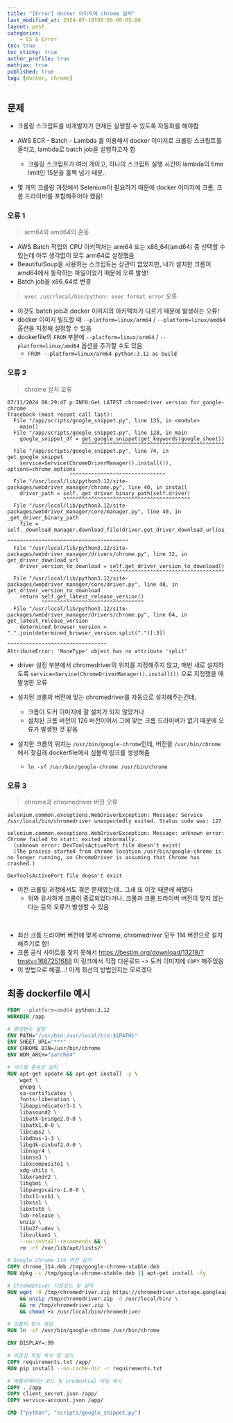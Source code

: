 ```yaml
---
title: "[Error] docker 이미지에 chrome 설치"
last_modified_at: 2024-07-18T08:00:00-05:00
layout: post
categories:
    - CS & Error
toc: true
toc_sticky: true
author_profile: true
mathjax: true
published: true
tag: [docker, chrome]
---
```


## 문제

- 크롤링 스크립트를 비개발자가 언제든 실행할 수 있도록 자동화를 해야함
- AWS ECR - Batch - Lambda 를 이용해서 docker 이미지로 크롤링 스크립트를 올리고, lambda로 batch job을 실행하고자 함 
    - 크롤링 스크립트가 여러 개이고, 하나의 스크립트 실행 시간이 lambda의 time limit인 15분을 훌쩍 넘기 때문..

- 몇 개의 크롤링 과정에서 Selenium이 필요하기 때문에 docker 이미지에 크롬, 크롬 드라이버를 포함해주어야 했음!

### 오류 1

> arm64와 amd64의 혼동

- AWS Batch 작업의 CPU 아키텍처는 arm64 또는 x86_64(amd64) 중 선택할 수 있는데 아무 생각없이 모두 arm64로 설정했음
- BeautifulSoup을 사용하는 스크립트는 상관이 없었지만, 내가 설치한 크롬이 amd64에서 동작하는 파일이었기 때문에 오류 발생!
- Batch job을 x86_64로 변경

> `exec /usr/local/bin/python: exec format error` 오류

- 이것도 batch job과 docker 이미지의 아키텍처가 다르기 때문에 발생하는 오류!
- docker 이미지 빌드할 때 `--platform=linux/arm64` / `--platform=linux/amd64` 옵션을 지정해 설정할 수 있음
- dockerfile의 `FROM` 부분에 `--platform=linux/arm64` / `--platform=linux/amd64` 옵션을 추가할 수도 있음
    - `FROM --platform=linux/arm64 python:3.12 as build`


### 오류 2

> chrome 설치 오류

```
07/11/2024 06:29:47 p:INFO:Get LATEST chromedriver version for google-chrome
Traceback (most recent call last):
  File "/app/scripts/google_snippet.py", line 135, in <module>
    main()
  File "/app/scripts/google_snippet.py", line 128, in main
    google_snippet_df = get_google_snippet(get_keywords(google_sheet))
                        ^^^^^^^^^^^^^^^^^^^^^^^^^^^^^^^^^^^^^^^^^^^^^^
  File "/app/scripts/google_snippet.py", line 74, in get_google_snippet
    service=Service(ChromeDriverManager().install()), options=chrome_options
                    ^^^^^^^^^^^^^^^^^^^^^^^^^^^^^^^
  File "/usr/local/lib/python3.12/site-packages/webdriver_manager/chrome.py", line 40, in install
    driver_path = self._get_driver_binary_path(self.driver)
                  ^^^^^^^^^^^^^^^^^^^^^^^^^^^^^^^^^^^^^^^^^
  File "/usr/local/lib/python3.12/site-packages/webdriver_manager/core/manager.py", line 40, in _get_driver_binary_path
    file = self._download_manager.download_file(driver.get_driver_download_url(os_type))
                                                ^^^^^^^^^^^^^^^^^^^^^^^^^^^^^^^^^^^^^^^
  File "/usr/local/lib/python3.12/site-packages/webdriver_manager/drivers/chrome.py", line 32, in get_driver_download_url
    driver_version_to_download = self.get_driver_version_to_download()
                                 ^^^^^^^^^^^^^^^^^^^^^^^^^^^^^^^^^^^^^
  File "/usr/local/lib/python3.12/site-packages/webdriver_manager/core/driver.py", line 48, in get_driver_version_to_download
    return self.get_latest_release_version()
           ^^^^^^^^^^^^^^^^^^^^^^^^^^^^^^^^^
  File "/usr/local/lib/python3.12/site-packages/webdriver_manager/drivers/chrome.py", line 64, in get_latest_release_version
    determined_browser_version = ".".join(determined_browser_version.split(".")[:3])
                                          ^^^^^^^^^^^^^^^^^^^^^^^^^^^^^^^^
AttributeError: 'NoneType' object has no attribute 'split'
```

- driver 설정 부분에서 chromedriver의 위치를 지정해주지 않고, 매번 새로 설치하도록 `service=Service(ChromeDriverManager().install())` 으로 지정했을 때 발생한 오류
- 설치된 크롬의 버전에 맞는 chromedriver를 자동으로 설치해주는건데,
    - 크롬이 도커 이미지에 잘 설치가 되지 않았거나
    - 설치된 크롬 버전이 126 버전이어서 그에 맞는 크롬 드라이버가 없기 때문에 오류가 발생한 것 같음

- 설치한 크롬의 위치는 `/usr/bin/google-chrome`인데, 버전을 `/usr/bin/chrome`에서 찾길래 dockerfile에서 심볼릭 링크를 생성해줌
    - `ln -sf /usr/bin/google-chrome /usr/bin/chrome`


### 오류 3

> chrome과 chromedriver 버전 오류

```
selenium.common.exceptions.WebDriverException: Message: Service /usr/local/bin/chromedriver unexpectedly exited. Status code was: 127
```

```
selenium.common.exceptions.WebDriverException: Message: unknown error: Chrome failed to start: exited abnormally.
  (unknown error: DevToolsActivePort file doesn't exist)
  (The process started from chrome location /usr/bin/google-chrome is no longer running, so ChromeDriver is assuming that Chrome has crashed.)
```

```
DevToolsActivePort file doesn't exist
```

- 이전 크롤링 과정에서도 겪은 문제였는데.. 그새 또 이것 때문에 헤맸다
    - 위와 유사하게 크롬이 종료되었다거나, 크롬과 크롬 드라이버 버전이 맞지 않는다는 등의 오류가 발생할 수 있음


<br>

- 최신 크롬 드라이버 버전에 맞게 chrome, chromedriver 모두 114 버전으로 설치해주기로 함!
- 크롬 공식 사이트를 찾지 못해서 https://bestim.org/download/13218/?tmstv=1687251688 이 링크에서 직접 다운로드 -> 도커 이미지에 `COPY` 해주었음
- 이 방법으로 해결...! 이게 최선의 방법인지는 모르겠다


## 최종 dockerfile 예시

```dockerfile
FROM --platform=amd64 python:3.12
WORKDIR /app

# 환경변수 설정
ENV PATH="/usr/bin:/usr/local/bin:${PATH}"
ENV SHEET_URL="***"
ENV CHROME_BIN=/usr/bin/chrome 
ENV WDM_ARCH="aarch64"

# 시스템 종속성 설치
RUN apt-get update && apt-get install -y \
    wget \
    gnupg \
    ca-certificates \
    fonts-liberation \
    libappindicator3-1 \
    libasound2 \
    libatk-bridge2.0-0 \
    libatk1.0-0 \
    libcups2 \
    libdbus-1-3 \
    libgdk-pixbuf2.0-0 \
    libnspr4 \
    libnss3 \
    libxcomposite1 \
    xdg-utils \
    libxrandr2 \
    libgbm1 \
    libpangocairo-1.0-0 \
    libx11-xcb1 \
    libxss1 \
    libxtst6 \
    lsb-release \
    unzip \
    libu2f-udev \
    libvulkan1 \
    --no-install-recommends && \
    rm -rf /var/lib/apt/lists/*

# Google Chrome 114 버전 설치
COPY chrome_114.deb /tmp/google-chrome-stable.deb
RUN dpkg -i /tmp/google-chrome-stable.deb || apt-get install -fy

# ChromeDriver 다운로드 및 설치
RUN wget -O /tmp/chromedriver.zip https://chromedriver.storage.googleapis.com/114.0.5735.90/chromedriver_linux64.zip \
    && unzip /tmp/chromedriver.zip -d /usr/local/bin/ \
    && rm /tmp/chromedriver.zip \
    && chmod +x /usr/local/bin/chromedriver

# 심볼릭 링크 생성
RUN ln -sf /usr/bin/google-chrome /usr/bin/chrome

ENV DISPLAY=:99

# 의존성 파일 복사 및 설치
COPY requirements.txt /app/
RUN pip install --no-cache-dir -r requirements.txt

# 애플리케이션 코드 및 credential 파일 복사
COPY . /app
COPY client_secret.json /app/
COPY service-account.json /app/

CMD ["python", "scripts/google_snippet.py"]
```